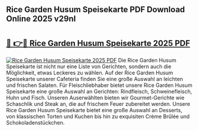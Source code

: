 ## Rice Garden Husum Speisekarte PDF Download Online 2025 v29nl

# <h2><a href="http://gc5qa66.nevu.top/?p=Rice+Garden+Husum+Speisekarte">🔗 👉🔴 Rice Garden Husum Speisekarte 2025 PDF</a></h2>

[![Rice Garden Husum Speisekarte 2025 PDF](https://i.imgur.com/dBaPXMq.png)](http://gc5qa66.nevu.top/?p=Rice+Garden+Husum+Speisekarte)
Die Rice Garden Husum Speisekarte ist nicht nur eine Liste von Gerichten, sondern auch die Möglichkeit, etwas Leckeres zu wählen. Auf der Rice Garden Husum Speisekarte unserer Cafeteria finden Sie eine große Auswahl an leichten und frischen Salaten. Für Fleischliebhaber bietet unsere Rice Garden Husum Speisekarte eine große Auswahl an Gerichten: Rindfleisch, Schweinefleisch, Huhn und Fisch. Unseren Auserwählten bieten wir Gourmet-Gerichte wie Schaschlik und Steak an, die auf frischem Feuer zubereitet werden. Unsere Rice Garden Husum Speisekarte bietet eine große Auswahl an Desserts, von klassischen Torten und Kuchen bis hin zu exquisiten Crème Brûlée und Schokoladenstückchen.
